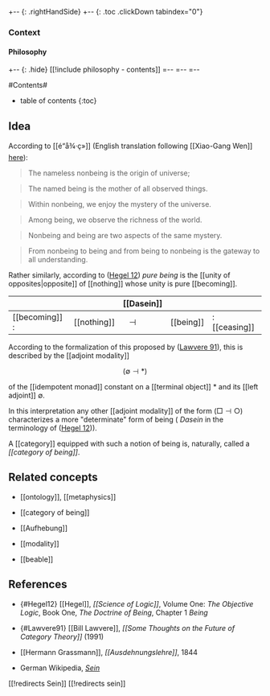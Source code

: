 
+-- {: .rightHandSide}
+-- {: .toc .clickDown tabindex="0"}
### Context
#### Philosophy
+-- {: .hide}
[[!include philosophy - contents]]
=--
=--
=--


#Contents#
* table of contents
{:toc}

## Idea

According to [[é“å¾·ç»]] (English translation following [[Xiao-Gang Wen]] [here](http://physics.stackexchange.com/a/94612/5603)):

> The nameless nonbeing is the origin of universe;

> The named being is the mother of all observed things.

> Within nonbeing, we enjoy the mystery of the universe.

> Among being, we observe the richness of the world.

> Nonbeing and being are two aspects of the same mystery.

> From nonbeing to being and from being to nonbeing is the gateway to all understanding.

Rather similarly, according to ([Hegel 12](#Hegel12)) _pure being_ is the [[unity of opposites|opposite]] of [[nothing]] whose unity is pure [[becoming]]. 

| |  | [[Dasein]] | |  |
|--|--|--|--|--|
| [[becoming]] : | [[nothing]] | $\;\;\;\dashv$ | [[being]] | : [[ceasing]] |

According to the formalization of this proposed by ([Lawvere 91](#Lawvere91)), this is described by the [[adjoint modality]]

$$
  (\emptyset \dashv \ast)
$$

of the [[idempotent monad]] constant on a [[terminal object]] $\ast$ and its [[left adjoint]] $\emptyset$.

In this interpretation any other [[adjoint modality]] of the form $(\Box \dashv \bigcirc)$ characterizes a more "determinate" form of being ( _Dasein_ in the terminology of ([Hegel 12](#Hegel12))).

A [[category]] equipped with such a notion of being is, naturally, called a _[[category of being]]_.

## Related concepts

* [[ontology]], [[metaphysics]]

* [[category of being]]

* [[Aufhebung]]

* [[modality]]

* [[beable]]

## References

* {#Hegel12} [[Hegel]], _[[Science of Logic]]_, Volume One: _The Objective Logic_, Book One, _The Doctrine of Being_, Chapter 1 _Being_
 

* {#Lawvere91} [[Bill Lawvere]], _[[Some Thoughts on the Future of Category Theory]]_ (1991)

* [[Hermann Grassmann]], _[[Ausdehnungslehre]]_, 1844
  

* German Wikipedia, _[Sein](http://de.wikipedia.org/wiki/Sein)_

[[!redirects Sein]]
[[!redirects sein]]